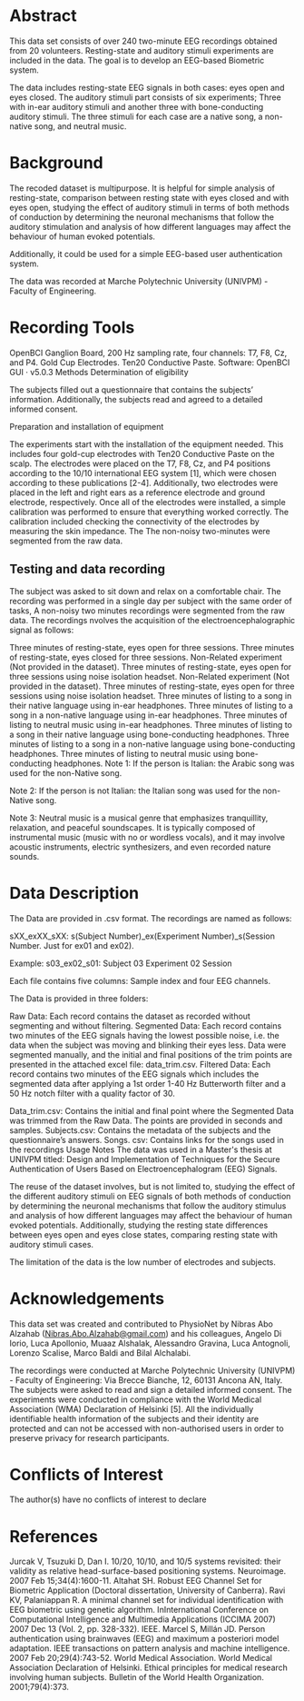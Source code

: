 # **Abstract**
This data set consists of over 240 two-minute EEG recordings obtained from 20 volunteers. Resting-state and auditory stimuli experiments are included in the data. The goal is to develop an EEG-based Biometric system.

The data includes resting-state EEG signals in both cases: eyes open and eyes closed. The auditory stimuli part consists of six experiments; Three with in-ear auditory stimuli and another three with bone-conducting auditory stimuli. The three stimuli for each case are a native song, a non-native song, and neutral music.

# Background
The recoded dataset is multipurpose.  It is helpful for simple analysis of resting-state, comparison between resting state with eyes closed and with eyes open, studying the effect of auditory stimuli in terms of both methods of conduction by determining the neuronal mechanisms that follow the auditory stimulation and analysis of how different languages may affect the behaviour of human evoked potentials.

Additionally, it could be used for a simple EEG-based user authentication system.

The data was recorded at Marche Polytechnic University (UNIVPM) - Faculty of Engineering.

# Recording Tools

OpenBCI Ganglion Board, 200 Hz sampling rate, four channels: T7, F8, Cz, and P4.
Gold Cup Electrodes.
Ten20 Conductive Paste.
Software: OpenBCI GUI · v5.0.3
Methods
Determination of eligibility

The subjects filled out a questionnaire that contains the subjects’ information. Additionally, the subjects read and agreed to a detailed informed consent.

Preparation and installation of equipment

The experiments start with the installation of the equipment needed. This includes four gold-cup electrodes with Ten20 Conductive Paste on the scalp. The electrodes were placed on the T7, F8, Cz, and P4 positions according to the 10/10 international EEG system [1], which were chosen according to these publications [2-4]. Additionally, two electrodes were placed in the left and right ears as a reference electrode and ground electrode, respectively. Once all of the electrodes were installed, a simple calibration was performed to ensure that everything worked correctly. The calibration included checking the connectivity of the electrodes by measuring the skin impedance. The The non-noisy two-minutes were segmented from the raw data.

## Testing and data recording

The subject was asked to sit down and relax on a comfortable chair. The recording was performed in a single day per subject with the same order of tasks, A non-noisy two minutes recordings were segmented from the raw data. The recordings nvolves the acquisition of the electroencephalographic signal as follows:

Three minutes of resting-state, eyes open for three sessions.
Three minutes of resting-state, eyes closed for three sessions.
Non-Related experiment (Not provided in the dataset).
Three minutes of resting-state, eyes open for three sessions using noise isolation headset.
Non-Related experiment (Not provided in the dataset).
Three minutes of resting-state, eyes open for three sessions using noise isolation headset.
Three minutes of listing to a song in their native language using in-ear headphones.
Three minutes of listing to a song in a non-native language using in-ear headphones.
Three minutes of listing to neutral music using in-ear headphones.
Three minutes of listing to a song in their native language using bone-conducting headphones.
Three minutes of listing to a song in a non-native language using bone-conducting headphones.
Three minutes of listing to neutral music using bone-conducting headphones.
Note 1: If the person is Italian: the Arabic song was used for the non-Native song.

Note 2: If the person is not Italian: the Italian song was used for the non-Native song.

Note 3: Neutral music is a musical genre that emphasizes tranquillity, relaxation, and peaceful soundscapes. It is typically composed of instrumental music (music with no or wordless vocals), and it may involve acoustic instruments, electric synthesizers, and even recorded nature sounds.

# Data Description
The Data are provided in .csv format. The recordings are named as follows:

sXX_exXX_sXX: s(Subject Number)_ex(Experiment Number)_s(Session Number. Just for ex01 and ex02).

Example: s03_ex02_s01: Subject 03 Experiment 02 Session

Each file contains five columns: Sample index and four EEG channels.

The Data is provided in three folders:

Raw Data: Each record contains the dataset as recorded without segmenting and without filtering.
Segmented Data: Each record contains two minutes of the EEG signals having the lowest possible noise, i.e. the data when the subject was moving and blinking their eyes less. Data were segmented manually, and the initial and final positions of the trim points are presented in the attached excel file: data_trim.csv.
Filtered Data: Each record contains two minutes of the EEG signals which includes the segmented data after applying a 1st order 1-40 Hz Butterworth filter and a 50 Hz notch filter with a quality factor of 30.
 

Data_trim.csv: Contains the initial and final point where the Segmented Data was trimmed from the Raw Data. The points are provided in seconds and samples.
Subjects.csv: Contains the metadata of the subjects and the questionnaire’s answers.
Songs. csv: Contains links for the songs used in the recordings
Usage Notes
The data was used in a Master's thesis at UNIVPM titled: Design and Implementation of Techniques for the Secure Authentication of Users Based on Electroencephalogram (EEG) Signals.

The reuse of the dataset involves, but is not limited to, studying the effect of the different auditory stimuli on EEG signals of both methods of conduction by determining the neuronal mechanisms that follow the auditory stimulus and analysis of how different languages may affect the behaviour of human evoked potentials. Additionally, studying the resting state differences between eyes open and eyes close states, comparing resting state with auditory stimuli cases. 

The limitation of the data is the low number of electrodes and subjects.

# Acknowledgements
This data set was created and contributed to PhysioNet by Nibras Abo Alzahab (Nibras.Abo.Alzahab@gmail.com) and his colleagues, Angelo Di Iorio, Luca Apollonio, Muaaz Alshalak, Alessandro Gravina, Luca Antognoli, Lorenzo Scalise, Marco Baldi and Bilal Alchalabi.

The recordings were conducted at Marche Polytechnic University (UNIVPM) - Faculty of Engineering: Via Brecce Bianche, 12, 60131 Ancona AN, Italy. The subjects were asked to read and sign a detailed informed consent. The experiments were conducted in compliance with the World Medical Association (WMA) Declaration of Helsinki [5]. All the individually identifiable health information of the subjects and their identity are protected and can not be accessed with non-authorised users in order to preserve privacy for research participants.

# Conflicts of Interest
The author(s) have no conflicts of interest to declare

# References
Jurcak V, Tsuzuki D, Dan I. 10/20, 10/10, and 10/5 systems revisited: their validity as relative head-surface-based positioning systems. Neuroimage. 2007 Feb 15;34(4):1600-11.
Altahat SH. Robust EEG Channel Set for Biometric Application (Doctoral dissertation, University of Canberra).
Ravi KV, Palaniappan R. A minimal channel set for individual identification with EEG biometric using genetic algorithm. InInternational Conference on Computational Intelligence and Multimedia Applications (ICCIMA 2007) 2007 Dec 13 (Vol. 2, pp. 328-332). IEEE.
Marcel S, Millán JD. Person authentication using brainwaves (EEG) and maximum a posteriori model adaptation. IEEE transactions on pattern analysis and machine intelligence. 2007 Feb 20;29(4):743-52.
World Medical Association. World Medical Association Declaration of Helsinki. Ethical principles for medical research involving human subjects. Bulletin of the World Health Organization. 2001;79(4):373.